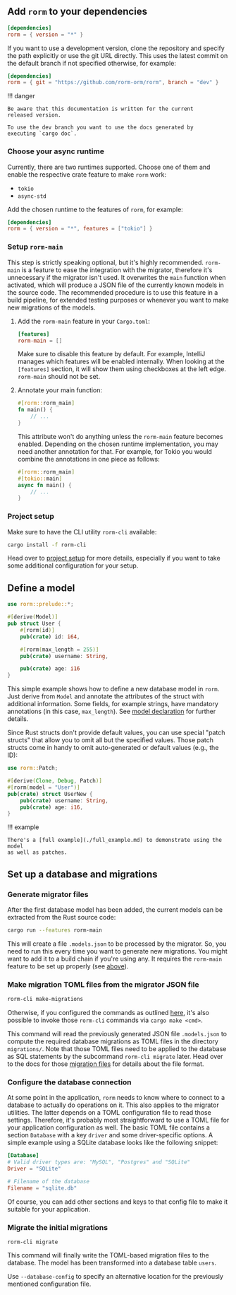 ## Add `rorm` to your dependencies 

```toml
[dependencies]
rorm = { version = "*" }
```

If you want to use a development version, clone the repository and specify
the path explicitly or use the git URL directly. This uses the latest commit
on the default branch if not specified otherwise, for example:

```toml
[dependencies]
rorm = { git = "https://github.com/rorm-orm/rorm", branch = "dev" }
```

!!! danger
    
    Be aware that this documentation is written for the current 
    released version.

    To use the dev branch you want to use the docs generated by
    executing `cargo doc`.

### Choose your async runtime

Currently, there are two runtimes supported.
Choose one of them and enable the respective crate feature to make `rorm` work:

- `tokio`
- `async-std`

Add the chosen runtime to the features of `rorm`, for example:

```toml
[dependencies]
rorm = { version = "*", features = ["tokio"] }
```

### Setup `rorm-main`

This step is strictly speaking optional, but it's highly recommended.
`rorm-main` is a feature to ease the integration with the migrator,
therefore it's unnecessary if the migrator isn't used. It overwrites the
`main` function when activated, which will produce a JSON file of the
currently known models in the source code. The recommended procedure is to
use this feature in a build pipeline, for extended testing purposes or
whenever you want to make new migrations of the models.

1. Add the `rorm-main` feature in your `Cargo.toml`:
   ```toml
   [features]
   rorm-main = []
   ```
   Make sure to disable this feature by default. For example,
   IntelliJ manages which features will be enabled
   internally. When looking at the `[features]` section,
   it will show them using checkboxes at the left edge.
   `rorm-main` should not be set.

2. Annotate your main function:
   ```rust
   #[rorm::rorm_main]
   fn main() {
       // ...
   }
   ```
   This attribute won't do anything unless the `rorm-main` feature
   becomes enabled. Depending on the chosen runtime implementation,
   you may need another annotation for that. For example, for Tokio
   you would combine the annotations in one piece as follows:
   ```rust
   #[rorm::rorm_main]
   #[tokio::main]
   async fn main() {
       // ...
   }
   ```

### Project setup

Make sure to have the CLI utility `rorm-cli` available:

```sh
cargo install -f rorm-cli
```

Head over to [project setup](project_setup.md) for more details,
especially if you want to take some additional configuration for your setup.

## Define a model

```rust
use rorm::prelude::*;

#[derive(Model)]
pub struct User {
    #[rorm(id)]
    pub(crate) id: i64,

    #[rorm(max_length = 255)]
    pub(crate) username: String,

    pub(crate) age: i16
}
```

This simple example shows how to define a new database model in `rorm`. Just
derive from `Model` and annotate the attributes of the struct with additional
information. Some fields, for example strings, have mandatory annotations
(in this case, `max_length`). See [model declaration](model_declaration.md)
for further details.

Since Rust structs don't provide default values, you can use special "patch
structs" that allow you to omit all but the specified values. Those patch
structs come in handy to omit auto-generated or default values (e.g., the ID):

```rust
use rorm::Patch;

#[derive(Clone, Debug, Patch)]
#[rorm(model = "User")]
pub(crate) struct UserNew {
    pub(crate) username: String,
    pub(crate) age: i16,
}
```

!!! example

    There's a [full example](./full_example.md) to demonstrate using the model 
    as well as patches.

## Set up a database and migrations

### Generate migrator files

After the first database model has been added, the current models
can be extracted from the Rust source code:

```bash
cargo run --features rorm-main
```

This will create a file `.models.json` to be processed by the migrator. So,
you need to run this every time you want to generate new migrations.
You might want to add it to a build chain if you're using any.
It requires the `rorm-main` feature to be set up properly
(see [above](#setup-rorm-main)).

### Make migration TOML files from the migrator JSON file

```sh
rorm-cli make-migrations
```

Otherwise, if you configured the commands as outlined [here](project_setup.md),
it's also possible to invoke those `rorm-cli` commands via `cargo make <cmd>`.

This command will read the previously generated JSON file `.models.json`
to compute the required database migrations as TOML files in the
directory `migrations/`. Note that those TOML files need to be applied
to the database as SQL statements by the
subcommand `rorm-cli migrate` later. Head over to the docs for those
[migration files](../migrations/migration_files.md) for details about
the file format.

### Configure the database connection

At some point in the application, `rorm` needs to know where to connect to
a database to actually do operations on it. This also applies to the migrator
utilities. The latter depends on a TOML configuration file to read those
settings. Therefore, it's probably most straightforward to use a TOML file for
your application configuration as well. The basic TOML file contains a
section `Database` with a key `driver` and some driver-specific options.
A simple example using a SQLite database looks like the following snippet:

```toml
[Database]
# Valid driver types are: "MySQL", "Postgres" and "SQLite"
Driver = "SQLite"

# Filename of the database
Filename = "sqlite.db"
```

Of course, you can add other sections and keys to that
config file to make it suitable for your application.

### Migrate the initial migrations

```
rorm-cli migrate
```

This command will finally write the TOML-based migration files to the database.
The model has been transformed into a database table `users`.

Use `--database-config` to specify an alternative location
for the previously mentioned configuration file.
